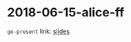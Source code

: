 2018-06-15-alice-ff
===================

`go-present` link: [slides](https://talks.godoc.org/github.com/sbinet/talks/2018/2018-06-15-alice-ff/talk.slide)
